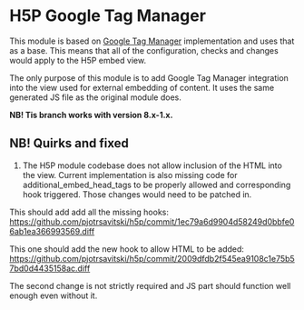 # H5P Google Tag Manager

This module is based on
[Google Tag Manager](https://www.drupal.org/project/google_tag) implementation
and uses that as a base. This means that all of the configuration, checks and
changes would apply to the H5P embed view.

The only purpose of this module is to add Google Tag Manager integration into
the view used for external embedding of content. It uses the same generated JS
file as the original module does.

**NB! Tis branch works with version 8.x-1.x.**

## NB! Quirks and fixed

1. The H5P module codebase does not allow inclusion of the HTML into the view.
Current implementation is also missing code for additional_embed_head_tags to be
properly allowed and corresponding hook triggered. Those changes would need to
be patched in.

This should add add all the missing hooks:
https://github.com/pjotrsavitski/h5p/commit/1ec79a6d9904d58249d0bbfe06ab1ea366993569.diff

This one should add the new hook to allow HTML to be added:
https://github.com/pjotrsavitski/h5p/commit/2009dfdb2f545ea9108c1e75b57bd0d4435158ac.diff

The second change is not strictly required and JS part should function well
enough even without it.
